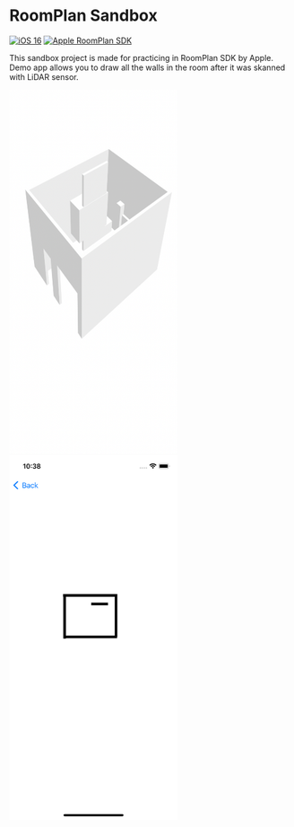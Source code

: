 # RoomPlan Sandbox

[![iOS 16](https://img.shields.io/badge/iOS-16-lightgrey)](https://developer.apple.com/ios) [![Apple RoomPlan SDK](https://img.shields.io/badge/Apple-RoomPlan-lightgrey)](https://developer.apple.com/augmented-reality/roomplan)

This sandbox project is made for practicing in RoomPlan SDK by Apple. Demo app allows you to draw all the walls in the room after it was skanned with LiDAR sensor.

<img src="https://github.com/pressanykeyplease/RoomPlan-Sandbox/blob/main/Room%20Plan/Resources/example3D.png" width="300" height="649"/>  <img src="https://github.com/pressanykeyplease/RoomPlan-Sandbox/blob/main/Room%20Plan/Resources/example.png" width="300" height="649"/>
